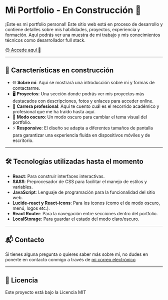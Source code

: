 # Mi Portfolio - En Construcción 🚧

¡Este es mi portfolio personal! Este sitio web está en proceso de desarrollo y contiene detalles sobre mis habilidades, proyectos, experiencia y formación. Aquí podrás ver una muestra de mi trabajo y mis conocimientos técnicos como desarrollador full stack.

[😊 Accede aquí 🚀](https://rubencastrodev.netlify.app/)

---

## 🚀 Características en construcción

- 🌐 **Sobre mí**: Aquí se mostrará una introducción sobre mí y formas de contactarme.
- 🖥️ **Proyectos**: Una sección donde podrás ver mis proyectos más destacados con descripciones, fotos y enlaces para acceder online.
- 💼 **Carrera profesional**: Aquí te cuento cuál es el recorrido académico y profesional que me ha traído hasta aquí.
- 🎨 **Modo oscuro**: Un modo oscuro para cambiar el tema visual del portfolio.
- ⚡ **Responsive**: El diseño se adapta a diferentes tamaños de pantalla para garantizar una experiencia fluida en dispositivos móviles y de escritorio.

---

## 🛠️ Tecnologías utilizadas hasta el momento

- **React**: Para construir interfaces interactivas.
- **SASS**: Preprocesador de CSS para facilitar el manejo de estilos y variables.
- **JavaScript**: Lenguaje de programación para la funcionalidad del sitio web.
- **Lucide-react y React-icons**: Para los iconos (como el de modo oscuro, menú, logos etc.).
- **React Router**: Para la navegación entre secciones dentro del portfolio.
- **LocalStorage**: Para guardar el estado del modo claro/oscuro.

---

## 📬 Contacto

Si tienes alguna pregunta o quieres saber más sobre mí, no dudes en ponerte en contacto conmigo a través de [mi correo electrónico](mailto:rubenct1993@gmail.com)

---

## 📜 Licencia
Este proyecto está bajo la Licencia MIT 

